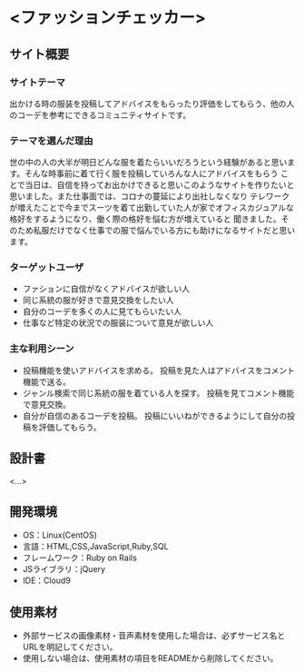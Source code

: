 # <ファッションチェッカー>

## サイト概要
### サイトテーマ
出かける時の服装を投稿してアドバイスをもらったり評価をしてもらう、他の人のコーデを参考にできるコミュニティサイトです。

### テーマを選んだ理由
   世の中の人の大半が明日どんな服を着たらいいだろうという経験があると思います。そんな時事前に着て行く服を投稿していろんな人にアドバイスをもらう
  ことで当日は、自信を持ってお出かけできると思いこのようなサイトを作りたいと思いました。また仕事面では、コロナの蔓延により出社しなくなり
  テレワークが増えたことで今までスーツを着て出勤していた人が家でオフィスカジュアルな格好をするようになり、働く際の格好を悩む方が増えていると
  聞きました。そのため私服だけでなく仕事での服で悩んでいる方にも助けになるサイトだと思います。

### ターゲットユーザ
* ファションに自信がなくアドバイスが欲しい人
* 同じ系統の服が好きで意見交換をしたい人
* 自分のコーデを多くの人に見てもらいたい人
* 仕事など特定の状況での服装について意見が欲しい人

### 主な利用シーン
* 投稿機能を使いアドバイスを求める。 投稿を見た人はアドバイスをコメント機能で送る。
* ジャンル検索で同じ系統の服を着ている人を探す。 投稿を見てコメント機能で意見交換。
* 自分が自信のあるコーデを投稿。 投稿にいいねができるようにして自分の投稿を評価してもらう。

## 設計書
<...>

## 開発環境
- OS：Linux(CentOS)
- 言語：HTML,CSS,JavaScript,Ruby,SQL
- フレームワーク：Ruby on Rails
- JSライブラリ：jQuery
- IDE：Cloud9

## 使用素材
- 外部サービスの画像素材・音声素材を使用した場合は、必ずサービス名とURLを明記してください。
- 使用しない場合は、使用素材の項目をREADMEから削除してください。